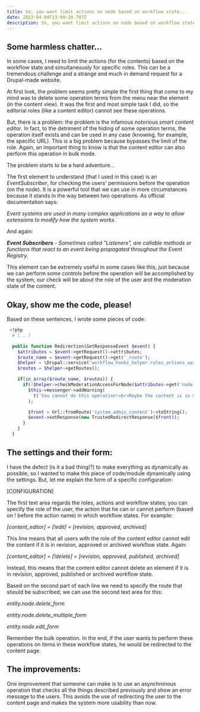 ```yaml
---
title: So, you want limit actions on node based on workflow state...
date: 2022-04-09T13:09:20.797Z
description: So, you want limit actions on node based on workflow state...
---
```

## Some harmless chatter...

In some cases, I need to limit the actions (for the contents) based on the workflow state and simultaneously for specific roles. This can be a tremendous challenge and a strange and much in demand request for a Drupal-made website.

At first look, the problem seems pretty simple the first thing that come to my mind was to delete some operation terms from the menu near the element (in the content view). It was the first and most simple task I did, so the editorial roles (like a content editor) cannot see these operations.

But, there is a problem: the problem is the infamous notorious *smart content editor*. In fact, to the detriment of the hiding of some operation terms, the operation itself exists and can be used in any case (knowing, for example, the specific URL). This is a big problem because bypasses the limit of the role. Again, an important thing to know is that the content editor can also perform this operation in bulk mode.

The problem starts to be a hard adventure...

The first element to understand (that I used in this case) is an *EventSubscriber*, for checking the users' permissions before the operation (on the node). It is a powerful tool that we can use in more circumstances because it stands in the way between two operations. As official documentation says:

*Event systems are used in many complex applications as a way to allow extensions to modify how the system works.*

And again:

***Event Subscribers** - Sometimes called "Listeners", are callable methods or functions that react to an event being propagated throughout the Event Registry.*

This element can be extremely useful in some cases like this, just because we can perform some controls before the operation will be accomplished by the system; our check will be about the role of the user and the moderation state of the content.



## Okay, show me the code, please!

Based on these sentences, I wrote some pieces of code:

```php
 <?php
  # [...]

  public function Redirection(GetResponseEvent $event) {
    $attributes = $event->getRequest()->attributes;
    $route_name = $event->getRequest()->get('_route');
    $helper = \Drupal::service('workflow_hooks_helper.roles_actions_workflow');
    $routes = $helper->getRoutes();

    if(in_array($route_name, $routes)) {
      if(!$helper->checkModerationAccessForNode($attributes->get('node'))) {
        $this->messenger->addWarning(
          t('You cannot do this operation!<br>Maybe the content is in moderation state protected from you!')
        );

        $front = Url::fromRoute('system.admin_content')->toString();
        $event->setResponse(new TrustedRedirectResponse($front));
      }
    }
  }
```



## The settings and their form:

I have the defect (is it a bad thing!?) to make everything as dynamically as possible, so I wanted to make this piece of code/module dynamically using the settings. But, let me explain the form of a specific configuration:

\[CONFIGURATION]

The first text area regards the roles, actions and workflow states; you can specify the role of the user, the action that he can or cannot perform (based on ! before the action name) in which workflow states. For example:

*\[content_editor] = \[!edit] = \[revision, approved, archived]*

This line means that all users with the role of the content editor cannot edit the content if it is in revision, approved or archived workflow state. Again:

*\[content_editor] = \[!delete] = \[revision, approved, published, archived]*

Instead, this means that the content editor cannot delete an element if it is in revision, approved, published or archived workflow state.

Based on the second part of each line we need to specify the route that should be subscribed; we can use the second text area for this:

*entity.node.delete_form*

*entity.node.delete_multiple_form*

*entity.node.edit_form*

Remember the bulk operation. In the end, if the user wants to perform these operations on items in these workflow states, he would be redirected to the content page.



## The improvements:

One improvement that someone can make is to use an asynchronous operation that checks all the things described previously and show an error message to the users. This avoids the use of redirecting the user to the content page and makes the system more usability than now.